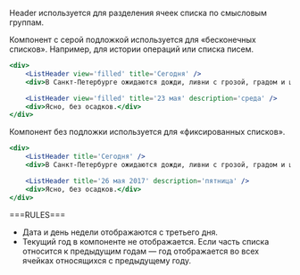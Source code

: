 Header используется для разделения ячеек списка по смысловым группам.


Компонент с серой подложкой используется для «бесконечных списков». Например, для истории операций или списка писем.

```jsx
<div>
    <ListHeader view='filled' title='Сегодня' />
    <div>В Санкт-Петербурге ожидаются дожди, ливни с грозой, градом и шквалистым ветром до 20 м/с.</div>

    <ListHeader view='filled' title='23 мая' description='среда' />
    <div>Ясно, без осадков.</div>
</div>
```

Компонент без подложки используется для «фиксированных списков».

```jsx
<div>
    <ListHeader title='Сегодня' />
    <div>В Санкт-Петербурге ожидаются дожди, ливни с грозой, градом и шквалистым ветром до 20 м/с.</div>

    <ListHeader title='26 мая 2017' description='пятница' />
    <div>Ясно, без осадков.</div>
</div>
```


===RULES===

- Дата и день недели отображаются с третьего дня.
- Текущий год в компоненте не отображается. Если часть списка относится к предыдущим годам — год отображается во всех ячейках относящихся с предыдущему году.
